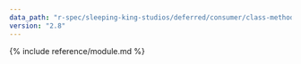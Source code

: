 ```yaml
---
data_path: "r-spec/sleeping-king-studios/deferred/consumer/class-methods"
version: "2.8"
---
```


{% include reference/module.md %}
